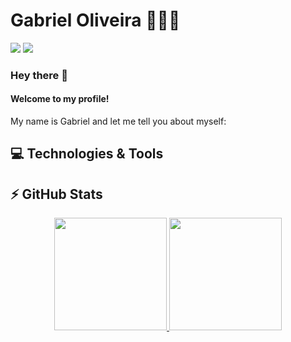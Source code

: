 # Gabriel Oliveira 👨🏻‍💻

<div>
  <a href="https://www.linkedin.com/in/gabrieloliveirasilva" target="_blank"><img src="https://img.shields.io/badge/-LinkedIn-%230077B5?style=for-the-badge&logo=linkedin&logoColor=white" target="_blank"></a>
  <a href = "mailto:contatogabrieloliveira@outlook.com"><img src="https://img.shields.io/badge/-Outlook-0078D4?style=for-the-badge&logo=microsoft-outlook&logoColor=white" target="_blank"></a>
</div>

### Hey there 👋
#### Welcome to my profile!

My name is Gabriel and let me tell you about myself:

## 💻 Technologies & Tools

## ⚡ GitHub Stats

<div align="center">
  <a href="https://github.com/GOliveira15">
  <img height="180em" src="https://github-readme-stats.vercel.app/api?username=GOliveira15&show_icons=true&include_all_commits=true&count_private=true"/>
  <img height="180em" src="https://github-readme-stats.vercel.app/api/top-langs/?username=GOliveira15&layout=compact&langs_count=7"/>
</div>

<!--
**GOliveira15/GOliveira15** is a ✨ _special_ ✨ repository because its `README.md` (this file) appears on your GitHub profile.

Here are some ideas to get you started:

- 🔭 I’m currently working on ...
- 🌱 I’m currently learning ...
- 👯 I’m looking to collaborate on ...
- 🤔 I’m looking for help with ...
- 💬 Ask me about ...
- 📫 How to reach me: ...
- 😄 Pronouns: ...
- ⚡ Fun fact: ...
-->
